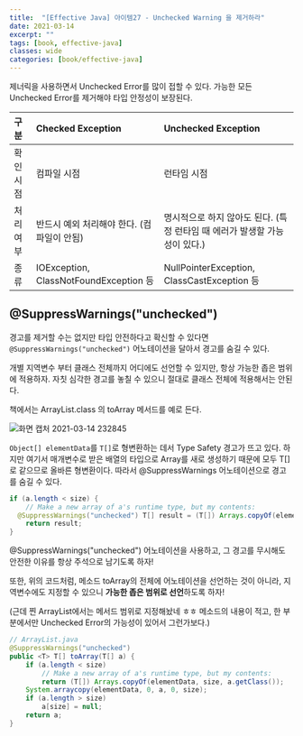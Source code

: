```yaml
---
title:  "[Effective Java] 아이템27 - Unchecked Warning 을 제거하라"
date: 2021-03-14
excerpt: ""
tags: [book, effective-java]
classes: wide
categories: [book/effective-java]
---
```



제너릭을 사용하면서 Unchecked Error를 많이 접할 수 있다. 가능한 모든 Unchecked Error를 제거해야 타입 안정성이 보장된다.

| 구분              | Checked Exception | Unchecked Exception |
|:-----------------|:---------|:------|
| 확인 시점 | 컴파일 시점 | 런타임 시점|
| 처리 여부 | 반드시 예외 처리해야 한다. (컴파일이 안됨)   | 명시적으로 하지 않아도 된다. (특정 런타임 때 에러가 발생할 가능성이 있다.)|
| 종류 | IOException, ClassNotFoundException 등   |NullPointerException, ClassCastException 등 |

## @SuppressWarnings("unchecked")

경고를 제거할 수는 없지만 타입 안전하다고 확신할 수 있다면 `@SuppressWarnings("unchecked")` 어노테이션을 달아서 경고를 숨길 수 있다.

개별 지역변수 부터 클래스 전체까지 어디에도 선언할 수 있지만, 항상 가능한 좁은 범위에 적용하자. 자칫 심각한 경고를 놓칠 수 있으니 절대로 클래스 전체에 적용해서는 안된다.

책에서는 ArrayList.class 의 toArray 메서드를 예로 든다.

![화면 캡처 2021-03-14 232845](https://i.imgur.com/ajyjHru.png)

`Object[] elementData`를 `T[]`로 형변환하는 데서 Type Safety 경고가 뜨고 있다. 하지만 여기서 매개변수로 받은 배열의 타입으로 Array를 새로 생성하기 때문에 모두 T[]로 같으므로 올바른 형변환이다. 따라서 @SuppressWarnings 어노테이션으로 경고를 숨길 수 있다.

``` java
if (a.length < size) {
    // Make a new array of a's runtime type, but my contents:        	
  @SuppressWarnings("unchecked") T[] result = (T[]) Arrays.copyOf(elementData, size, a.getClass());
    return result;
}
```

@SuppressWarnings("unchecked") 어노테이션을 사용하고, 그 경고를 무시해도 안전한 이유를 항상 주석으로 남기도록 하자!

또한, 위의 코드처럼, 메소드 toArray의 전체에 어노테이션을 선언하는 것이 아니라, 지역변수에도 지정할 수 있으니 **가능한 좁은 범위로 선언**하도록 하자!


(근데 찐 ArrayList에서는 메서드 범위로 지정해놨네 ㅎㅎ 메소드의 내용이 적고, 한 부분에서만 Unchecked Error의 가능성이 있어서 그런가보다.)

``` java
// ArrayList.java
@SuppressWarnings("unchecked")
public <T> T[] toArray(T[] a) {
    if (a.length < size)
        // Make a new array of a's runtime type, but my contents:
        return (T[]) Arrays.copyOf(elementData, size, a.getClass());
    System.arraycopy(elementData, 0, a, 0, size);
    if (a.length > size)
        a[size] = null;
    return a;
}
```

